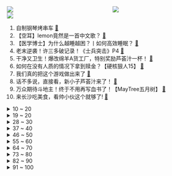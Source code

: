 <div >
	<a style="float:left;width:55%;" href = "https://github.com/anuraghazra/github-readme-stats">
	 <img src = "https://github-readme-stats.vercel.app/api?username=iuuuuuaena&theme=buefy&show_icons=true"/>
	</a>
	<a  style="float:right;width:45%" href = "https://github.com/anuraghazra/github-readme-stats">
	 <img  src="https://github-readme-stats.vercel.app/api/top-langs/?username=anuraghazra&layout=compact"/>
	</a>
	</div>

[![](https://img.shields.io/badge/jxd-@jxdgogogo.xyz-yellowgreen.svg)](https://www.jxdgogogo.xyz)<br>
1. 自制钢琴烤串车 [:link:](//www.bilibili.com/video/BV1334y1Z7kq) <br>
2. 【空耳】lemon竟然是一首中文歌？ [:link:](//www.bilibili.com/video/BV19F411a7yz) <br>
3. 【医学博士】为什么越睡越困？丨如何高效睡眠？ [:link:](//www.bilibili.com/video/BV14P4y1j7RL) <br>
4. 老末逆袭！许三多破记录！《士兵突击》P4 [:link:](//www.bilibili.com/video/BV1rQ4y1m7fY) <br>
5. 干净又卫生！爆改绵羊A货工厂，特别奖励芦荟汁一杯！ [:link:](//www.bilibili.com/video/BV1bb4y1t7sF) <br>
6. 如何在没有人质的情况下拿到赎金？【硬核狠人15】 [:link:](//www.bilibili.com/video/BV1BL4y1q7NT) <br>
7. 我们真的把这个游戏做出来了 [:link:](//www.bilibili.com/video/BV1ab4y187Bp) <br>
8. 话不多说，直接看，新小子芦荟汁来了！ [:link:](//www.bilibili.com/video/BV1M34y1Z7wf) <br>
9. 万众期待斗地主！终于不用再写血书了！【MayTree五月树】 [:link:](//www.bilibili.com/video/BV14F411h7KK) <br>
10. 来长沙吃美食，看帅小伙这个就够了! [:link:](//www.bilibili.com/video/BV1Df4y1T7r1) <br>
<details>
<summary>10 ~ 20</summary>

11. 不小心摔了七万块的电视之后，我们发现了超窄边框的秘密 | 三星 QN900A 评测 [:link:](//www.bilibili.com/video/BV1Bg411K7Yr) <br>
12. 这…这也太可爱了吧！ [:link:](//www.bilibili.com/video/BV1ch411b7ZH) <br>
13. 你们想把我笑死是吗！【阅片无数Ⅱ 26】 [:link:](//www.bilibili.com/video/BV1UU4y1g7Bk) <br>
14. 哈哈哈哈笑不活了姐妹们 [:link:](//www.bilibili.com/video/BV17L411u7zG) <br>
15. 睚 眦 必 报 ，借 鸡 杀 人 ！ [:link:](//www.bilibili.com/video/BV1K34y1d7Mk) <br>
16. 《闪》 [:link:](//www.bilibili.com/video/BV1bb4y187Dh) <br>
17. 这就是外焦里嫩的最高境界吗？ [:link:](//www.bilibili.com/video/BV1wh411b7dX) <br>
18. 【时代少年团】《这福气给你要不要》之食材已就位 [:link:](//www.bilibili.com/video/BV1hT4y197pH) <br>
19. 【4K】老戴《侠盗猎车手：圣安地列斯 》《罪恶都市》【终极版】坑是肯定要开了，三合一更新 《GTA：SA》《GTA：VC》》 [:link:](//www.bilibili.com/video/BV1sT4y197Kt) <br>
</details>
<details>
<summary>19 ~ 20</summary>

20. 全国哪个地方的辣椒最辣?  小伙一次性全买了.人生中第一次被辣哭！ [:link:](//www.bilibili.com/video/BV1xP4y1j7MA) <br>
21. 五楼坠落，用身体死死护住女童，自己却走了... [:link:](//www.bilibili.com/video/BV1kb4y187qA) <br>
22. ——𒆙—— [:link:](//www.bilibili.com/video/BV1eh411t7kf) <br>
23. 中国国家地理的淄博营地，秋天赏红叶的好地方 [:link:](//www.bilibili.com/video/BV11Q4y1m7oj) <br>
24. 【白敬亭】好久不见：生日流水账（28） [:link:](//www.bilibili.com/video/BV1fr4y1C7N4) <br>
25. 民政局门口的滚动字幕，一字不漏看后泪目 [:link:](//www.bilibili.com/video/BV1mg411K7SD) <br>
26. 日语教程【0-N1】全套合集!目前最完成的日语教程~从五十音开始学！ [:link:](//www.bilibili.com/video/BV1v34y1Z7rQ) <br>
27. 哪有什么一见钟情，都是蓄谋已久...【感动全网的结婚誓言！】 [:link:](//www.bilibili.com/video/BV1CR4y1E7yo) <br>
28. "我叫爆爆，爆炸的爆！！！" [:link:](//www.bilibili.com/video/BV1vr4y1C7vq) <br>
</details>
<details>
<summary>28 ~ 30</summary>

29. 是有多绝望！才会毫不犹豫跳下去…… [:link:](//www.bilibili.com/video/BV1x34y1Z7vd) <br>
30. 漠叔无偿帮助村民解决问题，消灭泛滥食物，不求报答 [:link:](//www.bilibili.com/video/BV19r4y1C73W) <br>
31. 球辅导 [:link:](//www.bilibili.com/video/BV1pF411Y7HY) <br>
32. 300万粉了！这位up主终于自己做了个视频 [:link:](//www.bilibili.com/video/BV1YR4y1E7ri) <br>
33. 好家伙！这就是工业革命吗！？ [:link:](//www.bilibili.com/video/BV1fT4y197S9) <br>
34. 【赛事晚自习194】EDG如何赢下S11决赛生死局？Jiejie打崩Canyon野区！EDG VS DK第四局细节复盘 [:link:](//www.bilibili.com/video/BV1ah411t7FH) <br>
35. 《原神》2.3版本PV：「皑尘与雪影」 [:link:](//www.bilibili.com/video/BV19L4y1q7vS) <br>
36. “在日落大道浪漫出逃，除了风没有别人知道”‖温柔且浪漫的文摘 [:link:](//www.bilibili.com/video/BV1LL4y1v7d9) <br>
37. 学完这几招，你可以打败詹姆斯！ [:link:](//www.bilibili.com/video/BV17b4y187Yc) <br>
</details>
<details>
<summary>37 ~ 40</summary>

38. 锋芒尽显，不破不立！丨EDG《E言难禁》S11世界赛篇 [:link:](//www.bilibili.com/video/BV1mR4y1E7rM) <br>
39. S11总决赛DK受害者第一视角流出 [:link:](//www.bilibili.com/video/BV1hf4y1T7jb) <br>
40. 华农兄弟：天气凉了，兄弟胃口不好，做一顿酸菜鱼给兄弟暖暖胃 [:link:](//www.bilibili.com/video/BV16U4y1g7bM) <br>
41. 【手残联萌】7周年特别节目 [:link:](//www.bilibili.com/video/BV1N44y1e71K) <br>
42. 三国时期使用注射器画面曝光 [:link:](//www.bilibili.com/video/BV1XL4y1q7rZ) <br>
43. 探访美国底特律姆爷面馆，2碗意面300元，美国明星餐厅捞钱有一套！ [:link:](//www.bilibili.com/video/BV1Dr4y1C7XU) <br>
44. 【时代少年团】2021天猫双11狂欢夜《哪吒》 [:link:](//www.bilibili.com/video/BV13341187nQ) <br>
45. 铁咩！鸡哥战斗1vN首秀来了！ [:link:](//www.bilibili.com/video/BV1LP4y1j7Rs) <br>
46. 【B站首发】只靠听觉的恐怖互动视频！你能帮助盲眼少女逃离吗？（完整版） [:link:](//www.bilibili.com/video/BV1W44y1e7GG) <br>
</details>
<details>
<summary>46 ~ 50</summary>

47. 三个字，摄 人 心 魄 ！ 【人间惊鸿客】原创编舞 [:link:](//www.bilibili.com/video/BV1c341187m9) <br>
48. 新华社CNC对话厂长、Sky: 电竞职业选手是怎样炼成的？ [:link:](//www.bilibili.com/video/BV1bh411t72w) <br>
49. 台湾一对新人是周星驰的影迷，这是他们的结婚典礼 [:link:](//www.bilibili.com/video/BV1Rb4y187VF) <br>
50. 这个老人满足了我对恶灵骑士的一切幻想，太帅了 [:link:](//www.bilibili.com/video/BV1NQ4y1D7hC) <br>
51. AK 辅 导 [:link:](//www.bilibili.com/video/BV1GU4y1M7M1) <br>
52. 反正不会火，互联网是认不出我们的，宿舍深夜整活 [:link:](//www.bilibili.com/video/BV1Rq4y1r7EG) <br>
53. B站的朋友们！这就是哥谭噩梦的老婆！你们要看的“哈莉奎茵”～哥谭噩梦的vlog [:link:](//www.bilibili.com/video/BV1oh411t7vy) <br>
54. 偷偷假扮成学生，潜入全国前十大学，会被赶走吗 [:link:](//www.bilibili.com/video/BV1eU4y1M7Eo) <br>
55. 很 多 演 员 [:link:](//www.bilibili.com/video/BV1Jq4y1k7Ej) <br>
</details>
<details>
<summary>55 ~ 60</summary>

56. 《孤勇者》（《英雄联盟：双城之战》动画剧集中文主题曲） [:link:](//www.bilibili.com/video/BV1wr4y1y7nx) <br>
57. 揭秘向丨什锦区up主会收到哪些商单邀请？ [:link:](//www.bilibili.com/video/BV15T4y197WT) <br>
58. 耗8小时，掏8只蟹，做1只巨型蟹粉汤包，爆汁只有亿点点。 [:link:](//www.bilibili.com/video/BV1sh411b7Gx) <br>
59. 《 让 搁 这 飞 》 [:link:](//www.bilibili.com/video/BV12R4y1E7bE) <br>
60. 【减小腰围!】如何3步减掉内脏脂肪(含详细攻略) [:link:](//www.bilibili.com/video/BV1gq4y137pb) <br>
61. 让子弹飞的隐藏前情：刘都统有哪三条腿？三条腿又是怎么赚钱的？ [:link:](//www.bilibili.com/video/BV1834y1Z7RG) <br>
62. 当 代 游 戏 队 友 现 状 ！ [:link:](//www.bilibili.com/video/BV1F3411C7Px) <br>
63. 【亦】主机时代落幕？掌机主机PC大一统！唠唠分布式计算如何颠覆家庭娱乐生态 [:link:](//www.bilibili.com/video/BV1g341187id) <br>
64. 【啊粥】人民的名义10：沙瑞金如何掌控汉东省的反腐形势？ [:link:](//www.bilibili.com/video/BV1df4y1u7NN) <br>
</details>
<details>
<summary>64 ~ 70</summary>

65. 当代东北大学生打雪仗现状，没有撤退可言！ [:link:](//www.bilibili.com/video/BV19v411T7Se) <br>
66. 徐老师讲故事：《双城之战》第一集剧情与彩蛋解析 [:link:](//www.bilibili.com/video/BV17P4y1j7Mk) <br>
67. 把剔掉154根骨刺的鱼肉，倒进不见一粒米的粥中… [:link:](//www.bilibili.com/video/BV1HF411Y7Ux) <br>
68. 《许 秀 中 举》 [:link:](//www.bilibili.com/video/BV1Tv411M7UN) <br>
69. 7个高强度HIIT燃脂训练动作（跟练版），效果比有氧好多了 [:link:](//www.bilibili.com/video/BV1GS4y1d7Cu) <br>
70. 绑架代替购买 之 拆蛋专家 ！ [:link:](//www.bilibili.com/video/BV1uP4y157Qb) <br>
71. “当丁达尔效应出现的时候 光便有了形状” [:link:](//www.bilibili.com/video/BV1ZP4y1L7nV) <br>
72. 【iPhone慎入】12个冷门绝佳安卓App，你未必全知道！！！ [:link:](//www.bilibili.com/video/BV1g341187b2) <br>
73. 自然：新冠影响大脑及神经的确凿证据找到了！ [:link:](//www.bilibili.com/video/BV1MP4y157iV) <br>
</details>
<details>
<summary>73 ~ 80</summary>

74. 《那个石家庄人》 [:link:](//www.bilibili.com/video/BV1jf4y1T72h) <br>
75. 如果高考考的是打游戏，在座的各位都是高学历人才！ [:link:](//www.bilibili.com/video/BV1mq4y1r7Eq) <br>
76. 【收藏向】究极版人生必看神级自然纪录片推荐 ！ [:link:](//www.bilibili.com/video/BV1xT4y197KH) <br>
77. 在一起7年，第一次和她一起看“收藏夹”！ [:link:](//www.bilibili.com/video/BV1E44y1e7wk) <br>
78. 这样聊天，让女生满脑子都是你 [:link:](//www.bilibili.com/video/BV1Rv411T7en) <br>
79. 《我不困鸭》 [:link:](//www.bilibili.com/video/BV1cR4y1t7zb) <br>
80. 你会嫌弃女友是智障吗？ [:link:](//www.bilibili.com/video/BV1YU4y1g7Lw) <br>
81. 当 代 青 年 消 费 现 状 4.0 [:link:](//www.bilibili.com/video/BV1C44y1e7gu) <br>
82. 靠谱盘点142：世界冠军！EDG击败DK荣获S11总冠军，Reddit网友：三个打一个被反杀，LCK就这？ [:link:](//www.bilibili.com/video/BV18F411Y7Hn) <br>
</details>
<details>
<summary>82 ~ 90</summary>

83. 【抓你手活】那个男人回来了 方便面滑板2.0 [:link:](//www.bilibili.com/video/BV11U4y1g78B) <br>
84. 战友出警未归，警铃再次响起，正在站岗的消防员冲向车库独自出警。一人似一队，致敬！ [:link:](//www.bilibili.com/video/BV1WR4y1E7iA) <br>
85. 操作逐渐偏离设计师的初衷 ，韩 服 王 者 就 这？#88 [:link:](//www.bilibili.com/video/BV14P4y1j7AJ) <br>
86. 【原神手书】屡刑者不可以色色哦❤️爆肝一个月！！请佩戴耳机观看🎵 [:link:](//www.bilibili.com/video/BV1SL4y1q7gz) <br>
87. 上海最大帝王蟹！一蟹4吃，光吃蟹腿就能饱了！ [:link:](//www.bilibili.com/video/BV1FF411Y7yG) <br>
88. “被初雪随意支配的人类幼崽” [:link:](//www.bilibili.com/video/BV1Yf4y1T7rQ) <br>
89. 【曾毅新歌MV】说学逗唱演绎【武林闲侠】 [:link:](//www.bilibili.com/video/BV1AQ4y1D7rS) <br>
90. EDG夺冠之路 [:link:](//www.bilibili.com/video/BV1PL411g7fj) <br>
91. 【S11决赛】万字复盘冰岛决战！EDG与LCK新王DK的初步交锋！“世一野”之争大幕拉开！上集 [:link:](//www.bilibili.com/video/BV1Zh411t7T4) <br>
</details>
<details>
<summary>91 ~ 100</summary>

92. 摔跤柔术柔道在现实生活中也是非常实用的 [:link:](//www.bilibili.com/video/BV15U4y1M7yh) <br>
93. 空中无限出牌，原来这么简单，网友直呼学废了！ [:link:](//www.bilibili.com/video/BV1ib4y1b7UC) <br>
94. 刻晴到你家门口❤️ [:link:](//www.bilibili.com/video/BV14S4y1d7dL) <br>
95. 实拍进博会，探秘外国企业怎样进军中国市场？ [:link:](//www.bilibili.com/video/BV1Nh411b7hV) <br>
96. 【抽奖预告】感谢陪伴 送一台百万跑分的鬼灭联名电脑！仅限B站！ [:link:](//www.bilibili.com/video/BV1Mq4y137Pk) <br>
97. 去英国最贵超市干饭是一种怎样的体验？ [:link:](//www.bilibili.com/video/BV1mq4y1r7jx) <br>
98. 绑架学生、炸学校！全班29名学生沦为人质！高分悬疑日剧《三年A班》第1期 [:link:](//www.bilibili.com/video/BV18S4y1d79g) <br>
99. 商量一下，不行咱就打119吧？ [:link:](//www.bilibili.com/video/BV1Mq4y1k7iU) <br>
100. 【零元购】50W粉送车大福利来了！！！！ [:link:](//www.bilibili.com/video/BV1y44y1e7kb) <br>
</details>
